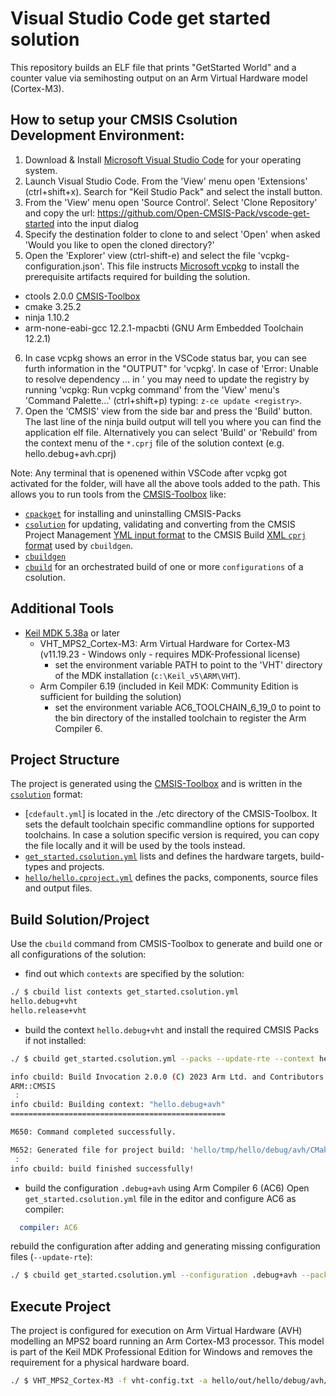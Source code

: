 # Visual Studio Code get started solution
This repository builds an ELF file that prints "GetStarted World" and a counter value via semihosting output on an Arm Virtual Hardware model (Cortex-M3).

## How to setup your CMSIS Csolution Development Environment:
1. Download & Install [Microsoft Visual Studio Code](https://code.visualstudio.com/download) for your operating system.
2. Launch Visual Studio Code. From the 'View' menu open 'Extensions' (ctrl+shift+x). Search for "Keil Studio Pack" and select the install button.
3. From the 'View' menu open 'Source Control'. Select 'Clone Repository' and copy the url: https://github.com/Open-CMSIS-Pack/vscode-get-started into the input dialog
4. Specify the destination folder to clone to and select 'Open' when asked 'Would you like to open the cloned directory?'
5. Open the 'Explorer' view (ctrl-shift-e) and select the file 'vcpkg-configuration.json'. This file instructs [Microsoft vcpkg](https://github.com/microsoft/vcpkg-tool#vcpkg-artifacts) to install the prerequisite artifacts required for building the solution.
  - ctools 2.0.0  [CMSIS-Toolbox](https://github.com/Open-CMSIS-Pack/devtools/blob/main/tools/projmgr/docs/Manual/Overview.md)
  - cmake 3.25.2
  - ninja 1.10.2
  - arm-none-eabi-gcc 12.2.1-mpacbti (GNU Arm Embedded Toolchain 12.2.1)
6. In case vcpkg shows an error in the VSCode status bar, you can see furth information in the "OUTPUT" for 'vcpkg'.
In case of 'Error: Unable to resolve dependency ... in <registry>' you may need to update the registry by running 'vcpkg: Run vcpkg command'
from the 'View' menu's 'Command Palette...' (ctrl+shift+p) typing: `z-ce update <registry>`. 
7. Open the 'CMSIS' view from the side bar and press the 'Build' button. The last line of the ninja build output will tell you where you can
find the application elf file. Alternatively you can select 'Build' or 'Rebuild' from the context menu of the `*.cprj` file of the solution context
(e.g. hello.debug+avh.cprj)

Note: Any terminal that is openened within VSCode after vcpkg got activated for the folder, will have all the above tools added to the path. 
This allows you to run tools from the [CMSIS-Toolbox](https://github.com/Open-CMSIS-Pack/devtools/blob/main/tools/projmgr/docs/Manual/Overview.md) like:
- [`cpackget`](https://github.com/Open-CMSIS-Pack/cpackget#usage) for installing and uninstalling CMSIS-Packs
- [`csolution`]() for updating, validating and converting from the CMSIS Project Management [YML input format](https://github.com/Open-CMSIS-Pack/devtools/blob/main/tools/projmgr/docs/Manual/YML-Input-Format.md#yaml-input-format)
  to the CMSIS Build [XML `cprj` format](https://open-cmsis-pack.github.io/devtools/buildmgr/latest/element_cprj.html) used by `cbuildgen`.
- [`cbuildgen`](https://open-cmsis-pack.github.io/devtools/buildmgr/latest/cbuildgen.html#cbuildgen_invocation) 
- [`cbuild`](https://github.com/Open-CMSIS-Pack/cbuild#usage) for an orchestrated build of one or more `configurations` of a csolution.
   
## Additional Tools

- [Keil MDK 5.38a](https://www2.keil.com/mdk5/) or later
  - VHT_MPS2_Cortex-M3: Arm Virtual Hardware for Cortex-M3 (v11.19.23 - Windows only - requires MDK-Professional license)
    - set the environment variable PATH to point to the 'VHT' directory of the MDK installation (`c:\Keil_v5\ARM\VHT`).
  - Arm Compiler 6.19 (included in Keil MDK: Community Edition is sufficient for building the solution)
    - set the environment variable AC6_TOOLCHAIN_6_19_0 to point to the bin directory of the installed toolchain to register the Arm Compiler 6.

## Project Structure

The project is generated using the [CMSIS-Toolbox](https://github.com/Open-CMSIS-Pack/devtools/blob/main/tools/projmgr/docs/Manual/Overview.md) and is written in the [`csolution`](https://github.com/Open-CMSIS-Pack/devtools/blob/main/tools/projmgr/docs/Manual/YML-Format.md) format:

- [`cdefault.yml`] is located in the ./etc directory of the CMSIS-Toolbox. It sets the default toolchain specific commandline options for supported toolchains.
  In case a solution specific version is required, you can copy the file locally and it will be used by the tools instead.
- [`get_started.csolution.yml`](./get_started.csolution.yml) lists and defines the hardware targets, build-types and projects.
- [`hello/hello.cproject.yml`](./hello/hello.cproject.yml) defines the packs, components, source files and output files.

## Build Solution/Project

Use the `cbuild` command from CMSIS-Toolbox to generate and build one or all configurations of the solution:

- find out which `contexts` are specified by the solution:
```bash
./ $ cbuild list contexts get_started.csolution.yml
hello.debug+vht  
hello.release+vht
```

- build the context `hello.debug+vht` and install the required CMSIS Packs if not installed:
```bash
./ $ cbuild get_started.csolution.yml --packs --update-rte --context hello.debug+avh

info cbuild: Build Invocation 2.0.0 (C) 2023 Arm Ltd. and Contributors
ARM::CMSIS
 :
info cbuild: Building context: "hello.debug+avh"
================================================

M650: Command completed successfully.

M652: Generated file for project build: 'hello/tmp/hello/debug/avh/CMakeLists.txt'
 :
info cbuild: build finished successfully!
```

- build the configuration `.debug+avh` using Arm Compiler 6 (AC6)
Open `get_started.csolution.yml` file in the editor and configure AC6 as compiler:
```yaml
  compiler: AC6
```
rebuild the configuration after adding and generating missing configuration files (`--update-rte`):
```bash
./ $ cbuild get_started.csolution.yml --configuration .debug+avh --packs --update-rte --rebuild
```

## Execute Project

The project is configured for execution on Arm Virtual Hardware (AVH) modelling an MPS2 board running an Arm Cortex-M3 processor. 
This model is part of the Keil MDK Professional Edition for Windows and removes the requirement for a physical hardware board.

```bash
./ $ VHT_MPS2_Cortex-M3 -f vht-config.txt -a hello/out/hello/debug/avh/hello.axf
```
